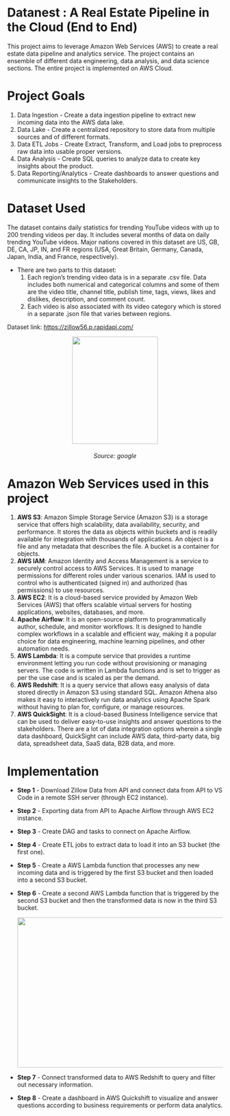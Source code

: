 # Datanest : A Real Estate Pipeline in the Cloud (End to End)
This project aims to leverage Amazon Web Services (AWS) to create a real estate data pipeline and analytics service. The project contains an ensemble of different data engineering, data analysis, and data science sections. The entire project is implemented on AWS Cloud.

# Project Goals
1. Data Ingestion - Create a data ingestion pipeline to extract new incoming data into the AWS data lake.
2. Data Lake - Create a centralized repository to store data from multiple sources and of different formats.
3. Data ETL Jobs - Create Extract, Transform, and Load jobs to preprocess raw data into usable proper versions.
4. Data Analysis - Create SQL queries to analyze data to create key insights about the product.
5. Data Reporting/Analytics - Create dashboards to answer questions and communicate insights to the Stakeholders.

# Dataset Used 
The dataset contains daily statistics for trending YouTube videos with up to 200 trending videos per day. It includes several months of data on daily trending YouTube videos. Major nations covered in this dataset are US, GB, DE, CA, JP, IN, and FR regions (USA, Great Britain, Germany, Canada, Japan, India, and France, respectively). 
* There are two parts to this dataset:
  1. Each region’s trending video data is in a separate .csv file. Data includes both numerical and categorical columns and some of them are the video title, channel title, publish time, tags, views, likes and dislikes, description, and comment count.
  2. Each video is also associated with its video category which is stored in a separate .json file that varies between regions.

Dataset link: https://zillow56.p.rapidapi.com/

<p align="center">
  <img width="200" height="250" src="https://github.com/chayansraj/Youtube-data-analytics-using-AWS/assets/22219089/f9d19a32-77a0-486b-aa9e-c88cfb046051">
  <h6 align = "center" > Source: google </h6>
</p>

# Amazon Web Services used in this project
1. **AWS S3**: Amazon Simple Storage Service (Amazon S3) is a storage service that offers high scalability, data availability, security, and performance. It stores the data as objects within buckets and is readily available for integration with thousands of applications. An object is a file and any metadata that describes the file. A bucket is a container for objects. <br />
2. **AWS IAM**: Amazon Identity and Access Management is a service to securely control access to AWS Services. It is used to manage permissions for different roles under various scenarios. IAM is used to control who is authenticated (signed in) and authorized (has permissions) to use resources.<br />
3. **AWS EC2**: It is a cloud-based service provided by Amazon Web Services (AWS) that offers scalable virtual servers for hosting applications, websites, databases, and more.<br />
4. **Apache Airflow**: It is an open-source platform to programmatically author, schedule, and monitor workflows. It is designed to handle complex workflows in a scalable and efficient way, making it a popular choice for data engineering, machine learning pipelines, and other automation needs.<br />
5. **AWS Lambda**: It is a compute service that provides a runtime environment letting you run code without provisioning or managing servers. The code is written in Lambda functions and is set to trigger as per the use case and is scaled as per the demand.<br />
6. **AWS Redshift**: It is a query service that allows easy analysis of data stored directly in Amazon S3 using standard SQL. Amazon Athena also makes it easy to interactively run data analytics using Apache Spark without having to plan for, configure, or manage resources.
7. **AWS QuickSight**: It is a cloud-based Business Intelligence service that can be used to deliver easy-to-use insights and answer questions to the stakeholders. There are a lot of data integration options wherein a single data dashboard, QuickSight can include AWS data, third-party data, big data, spreadsheet data, SaaS data, B2B data, and more.

# Implementation

* **Step 1** - Download Zillow Data from API and connect data from API to VS Code in a remote SSH server (through EC2 instance).

* **Step 2** - Exporting data from API to Apache Airflow through AWS EC2 instance.

* **Step 3** - Create DAG and tasks to connect on Apache Airflow.
  
* **Step 4** - Create ETL jobs to extract data to load it into an S3 bucket (the first one).
 
* **Step 5** - Create a AWS Lambda function that processes any new incoming data and is triggered by the first S3 bucket and then loaded into a second S3 bucket.
  
* **Step 6** - Create a second AWS Lambda function that is triggered by the second S3 bucket and then the transformed data is now in the third S3 bucket.

  <p align="center">
  <img width="550" height="350" src="https://github.com/chayansraj/Youtube-video-data-analytics-using-AWS/assets/22219089/28aaf2c7-b85c-47e6-93b5-e9516f1889ce">
  </p>
  
* **Step 7** - Connect transformed data to AWS Redshift to query and filter out necessary information.
  
* **Step 8** - Create a dashboard in AWS Quickshift to visualize and answer questions according to business requirements or perform data analytics.
